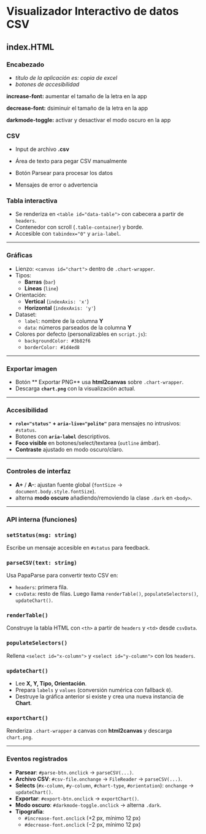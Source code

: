 # Visualizador Interactivo de datos CSV

## index.HTML
### Encabezado
* *titulo de la aplicación es: copia de excel*
* *botones de accesibilidad*

 **increase-font:** aumentar el tamaño de la letra en la app

 **decrease-font:** dsiminuir el tamaño de la letra en la app

 **darkmode-toggle:** activar y desactivar el modo oscuro en la app

### CSV
* Input de archivo **.csv**

* Área de texto para pegar CSV manualmente

* Botón Parsear para procesar los datos

* Mensajes de error o advertencia

### Tabla interactiva
- Se renderiza en `<table id="data-table">` con cabecera a partir de `headers`.
- Contenedor con scroll (`.table-container`) y borde.
- Accesible con `tabindex="0"` y `aria-label`.

---

### Gráficas
- Lienzo: `<canvas id="chart">` dentro de `.chart-wrapper`.
- Tipos:
  - **Barras** (`bar`)
  - **Líneas** (`line`)
- Orientación:
  - **Vertical** (`indexAxis: 'x'`)
  - **Horizontal** (`indexAxis: 'y'`)
- Dataset:
  - `label`: nombre de la columna **Y**
  - `data`: números parseados de la columna **Y**
- Colores por defecto (personalizables en `script.js`):
  - `backgroundColor: #3b82f6`
  - `borderColor: #1d4ed8`

---

### Exportar imagen
- Botón ** Exportar PNG** usa **html2canvas** sobre `.chart-wrapper`.
- Descarga **`chart.png`** con la visualización actual.

---

### Accesibilidad
- **`role="status"` + `aria-live="polite"`** para mensajes no intrusivos: `#status`.
- Botones con **`aria-label`** descriptivos.
- **Foco visible** en botones/select/textarea (`outline` ámbar).
- **Contraste** ajustado en modo oscuro/claro.

---

### Controles de interfaz
- **A+** / **A-**: ajustan fuente global (`fontSize` → `document.body.style.fontSize`).
- alterna **modo oscuro** añadiendo/removiendo la clase `.dark` en `<body>`.

---

### API interna (funciones)

### `setStatus(msg: string)`
Escribe un mensaje accesible en `#status` para feedback.

### `parseCSV(text: string)`
Usa PapaParse para convertir texto CSV en:
- `headers`: primera fila.
- `csvData`: resto de filas.
Luego llama `renderTable()`, `populateSelectors()`, `updateChart()`.

### `renderTable()`
Construye la tabla HTML con `<th>` a partir de `headers` y `<td>` desde `csvData`.

### `populateSelectors()`
Rellena `<select id="x-column">` y `<select id="y-column">` con los `headers`.

### `updateChart()`
- Lee **X, Y, Tipo, Orientación**.
- Prepara `labels` y `values` (conversión numérica con fallback `0`).
- Destruye la gráfica anterior si existe y crea una nueva instancia de **Chart**.

### `exportChart()`
Renderiza `.chart-wrapper` a canvas con **html2canvas** y descarga `chart.png`.

---

### Eventos registrados
- **Parsear**: `#parse-btn.onclick` → `parseCSV(...)`.
- **Archivo CSV**: `#csv-file.onchange` → `FileReader` → `parseCSV(...)`.
- **Selects** (`#x-column`, `#y-column`, `#chart-type`, `#orientation`): `onchange` → `updateChart()`.
- **Exportar**: `#export-btn.onclick` → `exportChart()`.
- **Modo oscuro**: `#darkmode-toggle.onclick` → alterna `.dark`.
- **Tipografía**:
  - `#increase-font.onclick` (+2 px, mínimo 12 px)
  - `#decrease-font.onclick` (−2 px, mínimo 12 px)
